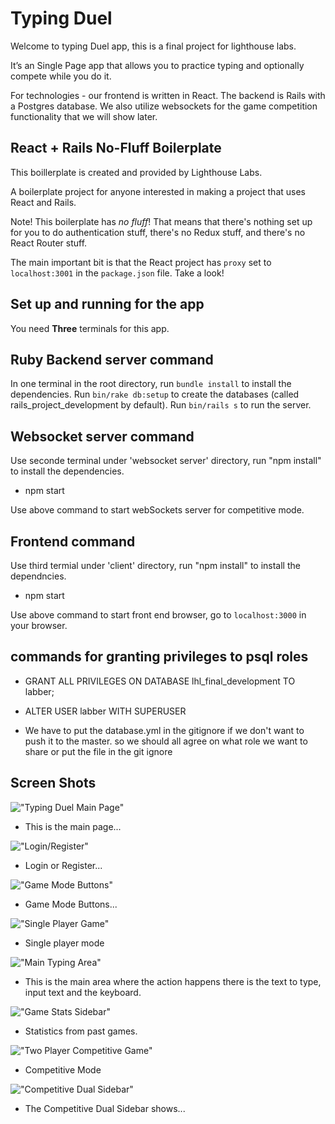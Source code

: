 # Typing Duel

Welcome to typing Duel app, this is a final project for lighthouse labs. 

It’s an Single Page app that allows you to practice typing and optionally compete while you do it.

For technologies - our frontend is written in React.  The backend is Rails with a Postgres  database.  We also utilize websockets for the game competition functionality that we will show later.



## React + Rails No-Fluff Boilerplate
This boillerplate is created and provided by Lighthouse Labs.

A boilerplate project for anyone interested in making a project that uses React and Rails.

Note! This boilerplate has _no fluff_! That means that there's nothing set up for you to do authentication stuff, there's no Redux stuff, and there's no React Router stuff.

The main important bit is that the React project has `proxy` set to `localhost:3001` in the `package.json` file. Take a look!



## Set up and running for the app


You need **Three** terminals for this app.

## Ruby Backend server command

In one terminal in the root directory, run `bundle install` to install the dependencies. Run `bin/rake db:setup` to create the databases (called rails_project_development by default). Run `bin/rails s` to run the server.

## Websocket server command

Use seconde terminal under 'websocket server' directory, run "npm install" to install the dependencies.

- npm start

Use above command to start webSockets server for competitive mode.

## Frontend command

Use third termial under 'client' directory, run "npm install" to install the dependncies.

- npm start

Use above command to start front end browser, go to `localhost:3000` in your browser.




## commands for granting privileges to psql roles

- GRANT ALL PRIVILEGES ON DATABASE lhl_final_development TO labber;

- ALTER USER labber WITH SUPERUSER

- We have to put the database.yml in the gitignore if we don't want to push it to the master. so we should all agree on what role we want to share or put the file in the git ignore

## Screen Shots

!["Typing Duel Main Page"](https://github.com/ReidGibson-Bingham/LHL_final/blob/master/docs/TD-ScreenShot-MainScreen-notStarted.png)

- This is the main page...

!["Login/Register"](https://github.com/ReidGibson-Bingham/LHL_final/blob/master/docs/TD-ScreenShot-Login-Registration.png)

- Login or Register...

!["Game Mode Buttons"](https://github.com/ReidGibson-Bingham/LHL_final/blob/master/docs/TD-ScreenShot-GameModeButtons.png)

- Game Mode Buttons...

!["Single Player Game"](https://github.com/ReidGibson-Bingham/LHL_final/blob/master/docs/TD-ScreenShot-SinglePlayer-notStarted.png)

- Single player mode

!["Main Typing Area"](https://github.com/ReidGibson-Bingham/LHL_final/blob/master/docs/TD-ScreenShot-TypingText.png)

- This is the main area where the action happens there is the text to type, input text and the keyboard.

!["Game Stats Sidebar"](https://github.com/ReidGibson-Bingham/LHL_final/blob/master/docs/TD-ScreenShot-GameStatsSidebar.png)

- Statistics from past games.

!["Two Player Competitive Game"](https://github.com/ReidGibson-Bingham/LHL_final/blob/master/docs/TD-ScreenShot-Competitve-inProgress.png)

- Competitive Mode

!["Competitive Dual Sidebar"](https://github.com/ReidGibson-Bingham/LHL_final/blob/master/docs/TD-ScreenShot-CompetitiveDuelSidebar-inProgress2.png)

- The Competitive Dual Sidebar shows...
